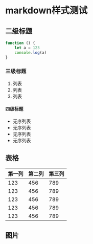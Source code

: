 # markdown样式测试

## 二级标题

```javascript
function () {
    let a = 123
    console.log(a)
}
```

### 三级标题

1. 列表
2. 列表
3. 列表

#### 四级标题

- 无序列表
- 无序列表
- 无序列表
- 无序列表

## 表格

|第一列|第二列|第三列|
|--|--|--|
|123|456|789|
|123|456|789|
|123|456|789|
|123|456|789|
|123|456|789|

## 图片

